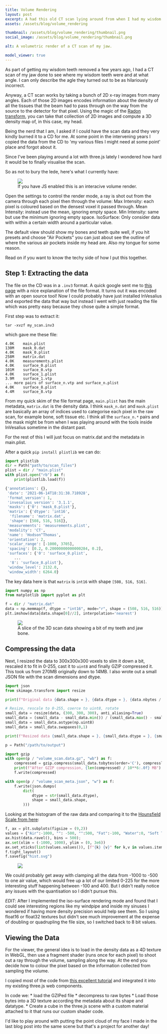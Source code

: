 ```yaml
---
title: Volume Rendering
layout: post
excerpt: A had this old CT scan lying around from when I had my wisdom teeth removed so I thought I'd try rendering it.
assets: /assets/blog/volume_rendering

thumbnail: /assets/blog/volume_rendering/thumbnail.png
social_image: /assets/blog/volume_rendering/thumbnail.png

alt: A volumetric render of a CT scan of my jaw.

model_viewer: true
---
```


As part of getting my wisdom teeth removed a few years ago, I had a CT scan of my jaw done to see where my wisdom teeth were and at what angle. I can only describe the agle they turned out to be as hilariously incorrect.

Anyway, a CT scan works by taking a bunch of 2D x-ray images from many angles. Each of those 2D images encodes information about the density of all the tissues that the beam had to pass through on the way from the source to the detector for that pixel. Using the magic of the [Radon transform][radon], you can take that collection of 2D images and compute a 3D density map of, in this case, my head. 

Being the nerd that I am, I asked if I could have the scan data and they very kindly burned it to a CD for me. At some point in the intervening years I copied the data from the CD to 'my various files I might need at some point' place and forgot about it.

Since I've been playing around a lot with three.js lately I wondered how hard it would be to finally visualise the scan.

[radon]: https://en.wikipedia.org/wiki/Radon_transform

So as not to bury the lede, here's what I currently have:

<figure>
<img class="no-wc invertable" src="{{page.assets}}/billboard.png">
<volume-viewer model="{{page.assets}}/volume_scan.data.gz" model-metadata="{{page.assets}}/volume_scan_meta.json" camera = '{"type":"perspective","fov":30,"near":0.01,"far":40,"position":[-1.422,1.03,1.964],"rotation":[-0.4831,-0.5702,-0.2759],"zoom":1,"target":[0,0,0]}'>
</volume-viewer>
<figcaption class="no-wc">If you have JS enabled this is an interacive volume render.</figcaption>
</figure>

Open the settings to control the render mode, a ray is shot out from the camera through each pixel then through the volume:
Max Intensity: each pixel is coloured based on the densest voxel it passed through.
Mean Intensity: instead use the mean, ignoring empty space. 
Min Intensity: same but use the minimum ignoring empty space.
IsoSurface: Only consider data with within a certain width around a particular value.


The default view should show my bones and teeth quite well, if you hit presets and choose "Air Pockets" you can just about see the outline of where the various air pockets inside my head are. Also my tongue for some reason.

Read on if you want to know the techy side of how I put this together.

## Step 1: Extracting the data

The file on the CD was in a `.inv3` format. A quick google sent me to [this page][inv3_file_format] with a nice explanation of the file format. It turns out it was encoded with an open source tool! Now I could probably have just installed InVesalius and exported the data that way but instead I went with just reading the file which was pretty easy because they chose quite a simple format. 

First step was to extract it:
```
tar -xvzf my_scan.inv3
```
which gave me these file:
```
4.0K	main.plist
130M	mask_0.dat
4.0K	mask_0.plist
258M	matrix.dat
4.0K	measurements.plist
4.0K	surface_0.plist
101M	surface_0.vtp
4.0K	surface_1.plist
3.9M	surface_1.vtp
... more pairs of surface_n.vtp and surface_n.plist
4.0K	surface_8.plist
4.4M	surface_8.vtp
```

From my quick skim of the file format page, `main.plist` has the main metadata, `matrix.dat` is the density data. I think `mask_n.dat` and `mask.plist` are basically an array of indices used to categorise each pixel in the raw scan, for example bone, soft tissue etc. I think all the `surface_n.*` pairs and the mask might be from when I was playing around with the tools inside InVesalius sometime in the distant past.

For the rest of this I will just focus on matrix.dat and the metadata in main.plist.

[inv3_file_format]: https://github.com/invesalius/invesalius3/wiki/InVesalius-3-Project-file-format

After a quick `pip install plistlib` we can do:

```python
import plistlib
dir = Path("path/to/scan_files")
plist = dir / "main.plist"
with plist.open("rb") as f:
    print(plistlib.load(f))

{'annotations': {},
 'date': '2021-06-14T18:31:38.718928', 
 'format_version': 1,
 'invesalius_version': '3.1.1',
 'masks': {'0': 'mask_0.plist'},
 'matrix': {'dtype': 'int16',
  'filename': 'matrix.dat',
  'shape': [508, 516, 516]},
 'measurements': 'measurements.plist',
 'modality': 'CT',
 'name': 'Hodson^Thomas',
 'orientation': 2,
 'scalar_range': [-1000, 3705],
 'spacing': [0.2, 0.20000000000000284, 0.2],
 'surfaces': {'0': 'surface_0.plist',
    ...
  '8': 'surface_8.plist'},
 'window_level': 2132.0,
 'window_width': 6264.0}
```

The key data here is that `matrix` is `int16` with shape `[508, 516, 516]`. 

```python
import numpy as np
from matplotlib import pyplot as plt

f = dir / "matrix.dat"
data = np.memmap(f, dtype = "int16", mode="r", shape = (508, 516, 516))
plt.imshow(data[data.shape[0]//2], interpolation='nearest')
```
<figure>
<img class="invertable" src="{{page.assets}}/slice.png">
<figcaption>A slice of the 3D scan data showing a bit of my teeth and jaw bone.</figcaption>
</figure>

## Compressing the data

Next, I resized the data to 300x300x300 voxels to slim it down a bit, rescaled it to fit in 0-255, cast it to `uint8` and finally GZIP compressed it. This took us from 270MB originally down to 14MB. I also wrote out a small JSON file with the scan dimensions and dtype.

```python
import json
from skimage.transform import resize

print(f"Original data {data.shape = }, {data.dtype = }, {data.nbytes / 10**6:.0f} MB")

# Resize, rescale to 0-255, coerce to uint8, rotate
small_data = resize(data, (300, 300, 300), anti_aliasing=True)
small_data = (small_data - small_data.min()) / (small_data.max() - small_data.min()) * 255
small_data = small_data.astype(np.uint8)
small_data = small_data.swapaxes(0,1)

print(f"Resized data {small_data.shape = }, {small_data.dtype = }, {small_data.nbytes / 10**6:.0f} MB")

p = Path("/path/to/output")

import gzip
with open(p / "volume_scan.data.gz", "wb") as f:
    compressed = gzip.compress(small_data.tobytes(order='C'), compresslevel=9)
    print(f"After GZIP compression, {len(compressed) / 10**6:.0f} MB")
    f.write(compressed)

with open(p / "volume_scan_meta.json", "w") as f:
    f.write(json.dumps(
        dict(
            dtype = str(small_data.dtype),
            shape = small_data.shape,
        )))
```

Looking at the histogram of the raw data and comparing it to the [Hounsfield Scale from here](https://kevalnagda.github.io/ct-windowing):

```python
f, ax = plt.subplots(figsize = (9,2))
values = {"Air":-1000, "": -500, "":500, "Fat":-100, "Water":0, "Soft Tissue":50, "Bone":400, "Metal":1000}
ax.hist(data.ravel(), bins = 500);
ax.set(xlim = (-1000, 1000), ylim = (0, 3e6))
ax.set_xticks(list(values.values()), [f"{k} {v}" for k,v in values.items()], rotation=45, ha='right')
f.tight_layout()
f.savefig("hist.svg")
```

<figure>
<img class="invertable" src="{{page.assets}}/hist.svg">
</figure>

We could probably get away with clamping all the data from -1000 to -500 to one air value, which would free up a lot of our limited 0-225 for the more interesting stuff happening between -100 and 400. But I didn't really notice any issues with the quantisation so I didn't pursue this. 

*EDIT*: After I implemented the iso-surface rendering mode and found that I could see interesting regions like my windpipe and inside my sinuses I wondered if having more density precision would help see them. So I using float16 or float32 textures but didn't see much improvement at the expense of doubling or quadrupling the file size, so I switched back to 8 bit values. 

## Viewing the Data

For the viewer, the general idea is to load in the density data as a 4D texture in WebGL, then use a fragment shader (runs once for each pixel) to shoot out a ray through the volume, sampling along the way. At the end you decide how to colour the pixel based on the information collected from sampling the volume. 

I copied most of the code from [this excellent tutorial](https://observablehq.com/@mroehlig/3d-volume-rendering-with-webgl-three-js) and integrated it into my existing three.js web components.

In code we:
    * load the GZIPed file
    * decompress to raw bytes
    * Load those bytes into a 3D texture according the metadata about its shape and datatype.
    * Create a cube in the three.js scene with a custom material attached to it that runs our custom shader code.

I'd like to play around with putting the point cloud of my face I made in the last blog post into the same scene but that's a project for another day!



